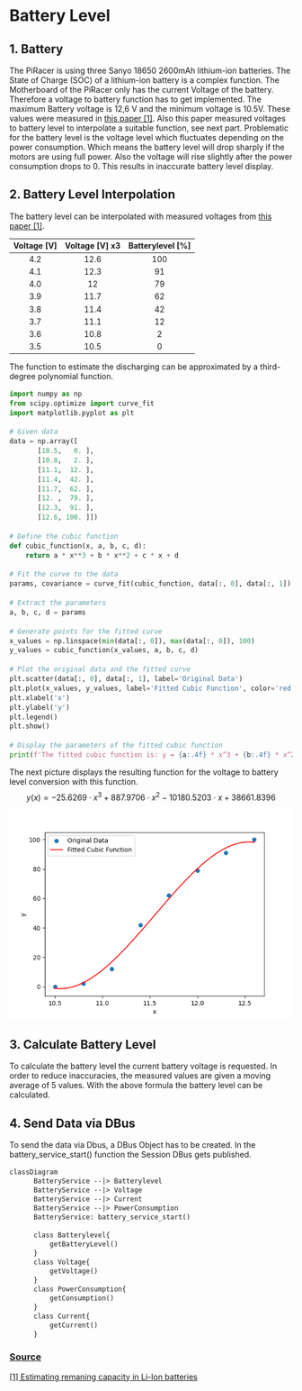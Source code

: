 # Battery Level
## 1. Battery
The PiRacer is using three Sanyo 18650 2600mAh lithium-ion batteries. The State of Charge (SOC) of a lithium-ion battery is a complex function. The Motherboard of the PiRacer only has the current Voltage of the battery. Therefore a voltage to battery function has to get implemented. The maximum Battery voltage is 12,6 V and the minimum voltage is 10.5V. These values were measured in [this paper [1]](https://lygte-info.dk/info/BatteryChargePercent%20UK.html). Also this paper measured voltages to battery level to interpolate a suitable function, see next part. Problematic for the battery level is the voltage level which fluctuates depending on the power consumption. Which means the battery level will drop sharply if the motors are using full power. Also the voltage will rise slightly after the power consumption drops to 0. This results in inaccurate battery level display.

## 2. Battery Level Interpolation
The battery level can be interpolated with measured voltages from [this paper [1]](https://lygte-info.dk/info/BatteryChargePercent%20UK.html). 

| Voltage [V]| Voltage [V] x3 | Batterylevel [%] | 
|:--:|:--:|:--:|
| 4.2 | 12.6 | 100 | 
| 4.1 | 12.3 | 91 | 
| 4.0 | 12 | 79 | 
| 3.9 | 11.7 | 62 | 
| 3.8 | 11.4 | 42 | 
| 3.7 | 11.1 | 12 | 
| 3.6 | 10.8 | 2 | 
| 3.5 | 10.5 | 0 | 

The function to estimate the discharging can be approximated by a third-degree polynomial function.

~~~python
import numpy as np
from scipy.optimize import curve_fit
import matplotlib.pyplot as plt

# Given data
data = np.array([
       [10.5,   0. ],
       [10.8,   2. ],
       [11.1,  12. ],
       [11.4,  42. ],
       [11.7,  62. ],
       [12. ,  79. ],
       [12.3,  91. ],
       [12.6, 100. ]])

# Define the cubic function
def cubic_function(x, a, b, c, d):
    return a * x**3 + b * x**2 + c * x + d

# Fit the curve to the data
params, covariance = curve_fit(cubic_function, data[:, 0], data[:, 1])

# Extract the parameters
a, b, c, d = params

# Generate points for the fitted curve
x_values = np.linspace(min(data[:, 0]), max(data[:, 0]), 100)
y_values = cubic_function(x_values, a, b, c, d)

# Plot the original data and the fitted curve
plt.scatter(data[:, 0], data[:, 1], label='Original Data')
plt.plot(x_values, y_values, label='Fitted Cubic Function', color='red')
plt.xlabel('x')
plt.ylabel('y')
plt.legend()
plt.show()

# Display the parameters of the fitted cubic function
print(f'The fitted cubic function is: y = {a:.4f} * x^3 + {b:.4f} * x^2 + {c:.4f} * x + {d:.4f}')
~~~

The next picture displays the resulting function for the voltage to battery level conversion with this  function.
$$
y(x) = -25.6269 \cdot x^3 + 887.9706 \cdot x^2 - 10180.5203 \cdot x + 38661.8396 
$$
![Battery level fitting function](batterylevelfitting.png)

## 3. Calculate Battery Level
To calculate the battery level the current battery voltage is requested. In order to reduce inaccuracies, the measured values ​​are given a moving average of 5 values. With the above formula the battery level can be calculated.

## 4. Send Data via DBus
To send the data via Dbus, a DBus Object has to be created. In the battery_service_start() function the Session DBus gets published.
```mermaid
classDiagram
      BatteryService --|> Batterylevel
      BatteryService --|> Voltage
      BatteryService --|> Current
      BatteryService --|> PowerConsumption
      BatteryService: battery_service_start()

      class Batterylevel{
          getBatteryLevel()
      }
      class Voltage{
          getVoltage()
      }
      class PowerConsumption{
          getConsumption()
      }
      class Current{
          getCurrent()
      }
```
### <u>Source</u>
[[1] Estimating remaning capacity in Li-Ion batteries](https://lygte-info.dk/info/BatteryChargePercent%20UK.html)
